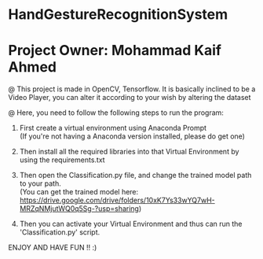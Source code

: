 # HandGestureRecognitionSystem
# Project Owner: Mohammad Kaif Ahmed

@ This project is made in OpenCV, Tensorflow. It is basically inclined to be a Video Player, you can alter it according to your wish by altering the dataset

@ Here, you need to follow the following steps to run the program: 
  1. First create a virtual environment using Anaconda Prompt<br>
    (If you're not having a Anaconda version installed, please do get one)
    
  2. Then install all the required libraries into that Virtual Environment by using the requirements.txt
  
  3. Then open the Classification.py file, and change the trained model path to your path.<br>
    (You can get the trained model here: https://drive.google.com/drive/folders/10xK7Ys33wYQ7wH-MRZqNMjutWQ0q5Sg-?usp=sharing)
    
   4. Then you can activate your Virtual Environment and thus can run the 'Classification.py' script.
   
   ENJOY AND HAVE FUN !! :)



